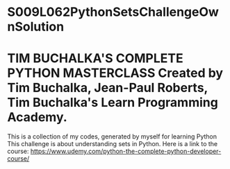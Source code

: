 # S009L062PythonSetsChallengeOwnSolution
# TIM BUCHALKA'S COMPLETE PYTHON MASTERCLASS Created by Tim Buchalka, Jean-Paul Roberts, Tim Buchalka's Learn Programming Academy. 
This is a collection of my codes, generated by myself for learning Python 
This challenge is about understanding sets in Python. 
Here is a link to the course: https://www.udemy.com/python-the-complete-python-developer-course/ 
